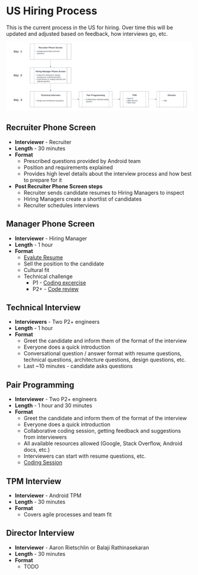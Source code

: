 # US Hiring Process

This is the current process in the US for hiring. Over time this will be updated and adjusted based on feedback, how interviews go, etc.

[![US Hiring Process](../../images/us-hiring-process.png)](../../images/us-hiring-process.png)

## Recruiter Phone Screen

* **Interviewer** - Recruiter
* **Length** - 30 minutes
* **Format**
    * Prescribed questions provided by Android team
    * Position and requirements explained
    * Provides high level details about the interview process and how best to prepare for it
* **Post Recruiter Phone Screen steps**
    * Recruiter sends candidate resumes to Hiring Managers to inspect
    * Hiring Managers create a shortlist of candidates
    * Recruiter schedules interviews

## Manager Phone Screen

* **Interviewer** - Hiring Manager
* **Length** - 1 hour
* **Format**
    * [Evalute Resume](https://docs.google.com/document/d/1NuaHpMJdjvplzsEo2Ie21Bv2n8hKnmH-DPatGHGUqRM/edit#)
    * Sell the position to the candidate
    * Cultural fit
    * Technical challenge
        * P1 - [Coding excercise](https://docs.google.com/document/d/1N6MQpuk-NsKZRvzmdvOTURqt0-o2kC4Fl839bZXkvPU/edit)
        * P2+ - [Code review](https://docs.google.com/document/d/1xQRurg61cMeZ3MeCjtmTWcQUuugFXchnmxn0VTotPLQ/edit)

## Technical Interview

* **Interviewers** - Two P2+ engineers
* **Length** - 1 hour
* **Format**
    * Greet the candidate and inform them of the format of the interview
    * Everyone does a quick introduction
    * Conversational question / answer format with resume questions, technical questions, architecture questions, design questions, etc.
    * Last ~10 minutes - candidate asks questions

## Pair Programming

* **Interviewer** - Two P2+ engineers
* **Length** - 1 hour and 30 minutes
* **Format**
    * Greet the candidate and inform them of the format of the interview
    * Everyone does a quick introduction
    * Collaborative coding session, getting feedback and suggestions from interviewers
    * All available resources allowed (Google, Stack Overflow, Android docs, etc.)
    * Interviewers can start with resume questions, etc.
    * [Coding Session](https://docs.google.com/document/d/1ofKsycIfShY48O9fhD0W67qXkA_CNMWdR48i-bkNsGo/edit)

## TPM Interview

* **Interviewer** - Android TPM
* **Length** - 30 minutes
* **Format**
    * Covers agile processes and team fit

## Director Interview

* **Interviewer** - Aaron Rietschlin or Balaji Rathinasekaran
* **Length** - 30 minutes
* **Format**
    * TODO
